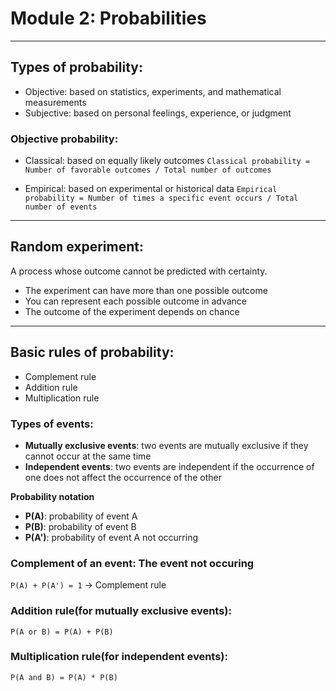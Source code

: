 # Module 2: Probabilities

---
## Types of probability:
- Objective: based on statistics, experiments, and mathematical measurements
- Subjective: based on personal feelings, experience, or judgment

### Objective probability:
- Classical: based on equally likely outcomes
`Classical probability = Number of favorable outcomes / Total number of outcomes`

- Empirical: based on experimental or historical data
`Empirical probability = Number of times a specific event occurs / Total number of events`

---
## Random experiment:
A process whose outcome cannot be predicted with certainty.
- The experiment can have more than one possible outcome
- You can represent each possible outcome in advance
- The outcome of the experiment depends on chance

---
## Basic rules of probability:
- Complement rule
- Addition rule
- Multiplication rule

### Types of events:
- <b>Mutually exclusive events</b>: two events are mutually exclusive if they cannot occur at the same time
- <b>Independent events</b>: two events are independent if the occurrence of one does not affect the occurrence of the other

<b>Probability notation</b>
- <b>P(A)</b>: probability of event A
- <b>P(B)</b>: probability of event B
- <b>P(A')</b>: probability of event A not occurring

### Complement of an event: The event not occuring
`P(A) + P(A') = 1`
-> Complement rule

### Addition rule(for mutually exclusive events):
`P(A or B) = P(A) + P(B)`

### Multiplication rule(for independent events):
`P(A and B) = P(A) * P(B)`

